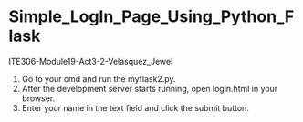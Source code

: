# Simple_LogIn_Page_Using_Python_Flask
ITE306-Module19-Act3-2-Velasquez_Jewel

1. Go to your cmd and run the myflask2.py.
2. After the development server starts running, open login.html in your browser.
3. Enter your name in the text field and click the submit button.
